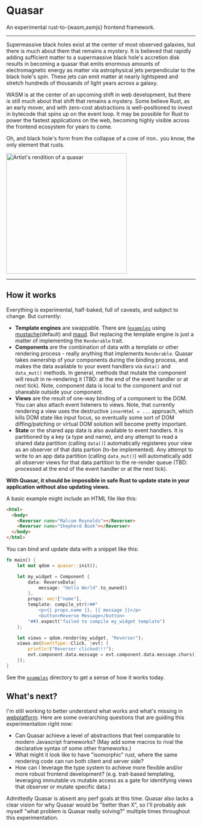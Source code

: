 # Quasar

An experimental rust-to-{wasm,asmjs} frontend framework.

---

Supermassive black holes exist at the center of most observed galaxies, but there is much about them that remains a mystery. It is believed that rapidly adding sufficient matter to a supermassive black hole's accretion disk results in becoming a quasar that emits enormous amounts of electromagnetic energy as matter via astrophysical jets perpendicular to the black hole's spin. These jets can emit matter at nearly lightspeed and stretch hundreds of thousands of light years across a galaxy.

WASM is at the center of an upcoming shift in web development, but there is still much about that shift that remains a mystery. Some believe Rust, as an early mover, and with zero-cost abstractions is well-positioned to invest in bytecode that spins up on the event loop. It may be possible for Rust to power the fastest applications on the web, becoming highly visible across the frontend ecosystem for years to come.

Oh, and black hole's form from the collapse of a core of iron.. you know, the only element that rusts.

<img title="Artist's rendition of a quasar" src="https://upload.wikimedia.org/wikipedia/commons/3/38/Artist%27s_rendering_ULAS_J1120%2B0641.jpg" width="320">

---

## How it works

Everything is experimental, half-baked, full of caveats, and subject to change. But currently:

- **Template engines** are swappable. There are ([`examples`](https://github.com/anowell/quasar/tree/master/examples) using [mustache](https://crates.io/crates/mustache)(default) and [maud](https://crates.io/crates/maud). But replacing the template engine is just a matter of implementing the `Renderable` trait.
- **Components** are the combination of data with a template or other rendering process - really anything that implements `Renderable`. Quasar takes ownership of your components during the binding process, and makes the data available to your event handlers via `data()` and `data_mut()` methods. In general, methods that mutate the component will result in re-rendering it (TBD: at the end of the event handler or at next tick). Note, component data is local to the component and not shareable outside your component.
- **Views** are the result of one-way binding of a component to the DOM. You can also attach event listeners to views. Note, that currently rendering a view uses the destructive `innerHtml = ...` approach, which kills DOM state like input focus, so eventually some sort of DOM diffing/patching or virtual DOM solution will become pretty important.
- **State** or the shared app data is also available to event handlers. It is partitioned by a key (a type and name), and any attempt to read a shared data partition (calling `data()`) automatically registeres your view as an observer of that data partion (to-be implemented). Any attempt to write to an app data partition (calling `data_mut()`) will automatically add all observer views for that data partition to the re-render queue (TBD: processed at the end of the event handler or at the next tick).

**With Quasar, it should be impossible in safe Rust to update state in your application without also updating views.**

A basic example might include an HTML file like this:

```html
<html>
  <body>
    <Reverser name="Malcom Reynolds"></Reverser>
    <Reverser name="Shepherd Book"></Reverser>
  </body>
</html>
```

You can bind and update data with a snippet like this:

```rust
fn main() {
    let mut qdom = quasar::init();

    let my_widget = Component {
        data: ReverseData{
            message: "Hello World".to_owned()
        },
        props: vec!["name"],
        template: compile_str(r##"
            <p>{{ props.name }}, {{ message }}</p>
            <button>Reverse Message</button>
        "##).expect("failed to compile my_widget template")
    };

    let views = qdom.render(my_widget, "Reverser");
    views.on(EventType::Click, |evt| {
        println!("Reverser clicked!!!");
        evt.component.data.message = evt.component.data.message.chars().rev().collect();
    });
}
```

See the [`examples`](https://github.com/anowell/quasar/tree/master/examples) directory to get a sense of how it works today.

## What's next?

I'm still working to better understand what works and what's missing in [webplatform](https://github.com/tcr/rust-webplatform).
Here are some overarching questions that are guiding this experimentation right now:

- Can Quasar achieve a level of abstractions that feel comparable to modern Javascript frameworks? (May add some macros to rival the declarative syntax of some other frameworks.)
- What might it look like to have "isomorphic" rust, where the same rendering code can run both client and server side?
- How can I leverage the type system to achieve more flexible and/or more robust frontend development? (e.g. trait-based templating, leveraging immutable vs mutable access as a gate for identifying views that observer or mutate specific data.)

Admittedly Quasar is absent any perf goals at this time. Quasar also lacks a clear vision for why Quasar would be "better than X", so I'll probably ask myself "what problem is Quasar really solving?" multiple times throughout this experimentation.

